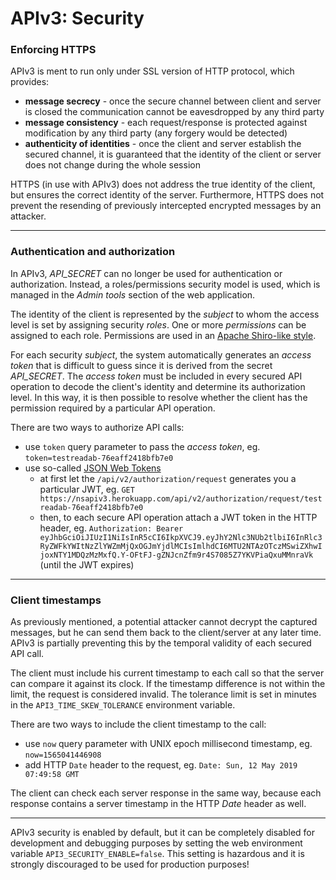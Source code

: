# APIv3: Security

### Enforcing HTTPS
APIv3 is ment to run only under SSL version of HTTP protocol, which provides:
- **message secrecy** - once the secure channel between client and server is closed the communication cannot be eavesdropped by any third party
- **message consistency** - each request/response is protected against modification by any third party (any forgery would be detected)
- **authenticity of identities** - once the client and server establish the secured channel, it is guaranteed that the identity of the client or server does not change during the whole session

HTTPS (in use with APIv3) does not address the true identity of the client, but ensures the correct identity of the server. Furthermore, HTTPS does not prevent the resending of previously intercepted encrypted messages by an attacker.


---
###  Authentication and authorization
In APIv3, *API_SECRET* can no longer be used for authentication or authorization. Instead, a roles/permissions security model is used, which is managed in the *Admin tools* section of the web application.


The identity of the client is represented by the *subject* to whom the access level is set by assigning security *roles*. One or more *permissions* can be assigned to each role. Permissions are used in an [Apache Shiro-like style](http://shiro.apache.org/permissions.html "Apache Shiro-like style").


For each security *subject*, the system automatically generates an *access token* that is difficult to guess since it is derived from the secret *API_SECRET*. The *access token* must be included in every secured API operation to decode the client's identity and determine its authorization level. In this way, it is then possible to resolve whether the client has the permission required by a particular API operation.


There are two ways to authorize API calls:
- use `token` query parameter to pass the *access token*, eg. `token=testreadab-76eaff2418bfb7e0`
- use so-called [JSON Web Tokens](https://jwt.io "JSON Web Tokens")
  - at first let the `/api/v2/authorization/request` generates you a particular JWT, eg. `GET https://nsapiv3.herokuapp.com/api/v2/authorization/request/testreadab-76eaff2418bfb7e0`
  - then, to each secure API operation attach a JWT token in the HTTP header, eg. `Authorization: Bearer eyJhbGciOiJIUzI1NiIsInR5cCI6IkpXVCJ9.eyJhY2Nlc3NUb2tlbiI6InRlc3RyZWFkYWItNzZlYWZmMjQxOGJmYjdlMCIsImlhdCI6MTU2NTAzOTczMSwiZXhwIjoxNTY1MDQzMzMxfQ.Y-OFtFJ-gZNJcnZfm9r4S7085Z7YKVPiaQxuMMnraVk` (until the JWT expires)



---
###  Client timestamps
As previously mentioned, a potential attacker cannot decrypt the captured messages, but he can send them back to the client/server at any later time. APIv3 is partially preventing this by the temporal validity of each secured API call.


The client must include his current timestamp to each call so that the server can compare it against its clock. If the timestamp difference is not within the limit, the request is considered invalid. The tolerance limit is set in minutes in the `API3_TIME_SKEW_TOLERANCE` environment variable.

There are two ways to include the client timestamp to the call:
-  use `now` query parameter with UNIX epoch millisecond timestamp, eg. `now=1565041446908`
- add HTTP `Date` header to the request, eg. `Date: Sun, 12 May 2019 07:49:58 GMT`


The client can check each server response in the same way, because each response contains a server timestamp in the HTTP *Date* header as well.


---
APIv3 security is enabled by default, but it can be completely disabled for development and debugging purposes by setting the web environment variable `API3_SECURITY_ENABLE=false`.
This setting is hazardous and it is strongly discouraged to be used for production purposes!
